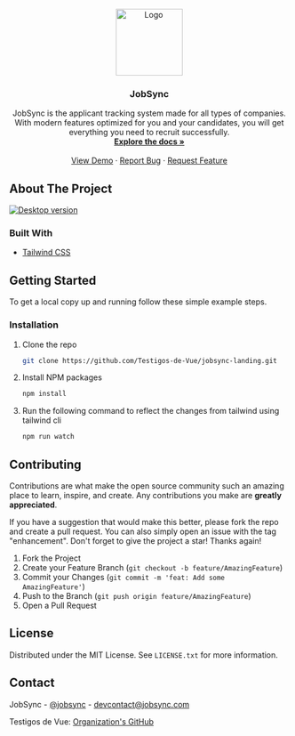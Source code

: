 <br />
<div align="center">
  <a href="https://github.com/Testigos-de-Vue/jobsync-landing">
    <img src="https://i.imgur.com/jKeQfEs.png" alt="Logo" width="120" height="120">
  </a>
  <h3 align="center">JobSync</h3>
  <p align="center">
    JobSync is the applicant tracking system made for all types of companies. With modern features optimized for you and your candidates, you will get everything you need to recruit successfully.
    <br />
    <a href="https://github.com/Testigos-de-Vue/jobsync-landing"><strong>Explore the docs »</strong></a>
    <br />
    <br />
    <a href="https://jobsync.netlify.app/">View Demo</a>
    ·
    <a href="https://github.com/Testigos-de-Vue/jobsync-landing/issues">Report Bug</a>
    ·
    <a href="https://github.com/Testigos-de-Vue/jobsync-landing/issues">Request Feature</a>
  </p>
</div>

<!-- ABOUT THE PROJECT -->
## About The Project

<a href="https://jobsync.netlify.app/">
  <img src="https://i.imgur.com/8sufRJB.png" alt="Desktop version">
</a>

### Built With

* [Tailwind CSS](https://tailwindcss.com/)

<!-- GETTING STARTED -->
## Getting Started

To get a local copy up and running follow these simple example steps.

### Installation

1. Clone the repo
   ```sh
   git clone https://github.com/Testigos-de-Vue/jobsync-landing.git
   ```
2. Install NPM packages
   ```sh
   npm install
   ```
3. Run the following command to reflect the changes from tailwind using tailwind cli
   ```sh
   npm run watch
   ```

<!-- CONTRIBUTING -->
## Contributing

Contributions are what make the open source community such an amazing place to learn, inspire, and create. Any contributions you make are **greatly appreciated**.

If you have a suggestion that would make this better, please fork the repo and create a pull request. You can also simply open an issue with the tag "enhancement".
Don't forget to give the project a star! Thanks again!

1. Fork the Project
2. Create your Feature Branch (`git checkout -b feature/AmazingFeature`)
3. Commit your Changes (`git commit -m 'feat: Add some AmazingFeature'`)
4. Push to the Branch (`git push origin feature/AmazingFeature`)
5. Open a Pull Request

<!-- LICENSE -->
## License

Distributed under the MIT License. See `LICENSE.txt` for more information.

<!-- CONTACT -->
## Contact

JobSync - [@jobsync](https://twitter.com/jobsync) - devcontact@jobsync.com

Testigos de Vue: [Organization's GitHub](https://github.com/github_username/repo_name)